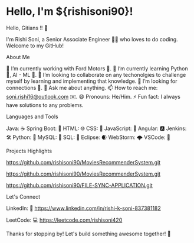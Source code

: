 # Hello, I'm ${rishisoni90}!
Hello, Gitians !! 👋

I'm Rishi Soni, a Senior Associate Engineer 👨‍💻 who loves to do coding. Welcome to my GitHub!

About Me 

🔭 I’m currently working with Ford Motors 🚗. 
🌱 I’m currently learning Python 🐍, AI - ML 🤖. 
👯 I’m looking to collaborate on any techonolgies to challenge myself by learning and implementing that knowledge. 
🤔 I’m looking for connections 🔗.
💬 Ask me about anything. 
📫 How to reach me: soni.rishi16@outlook.com ✉️.
😄 Pronouns: He/Him. 
⚡ Fun fact: I always have solutions to any problems.

Languages and Tools

Java: ☕️ 
Spring Boot: 🍃 
HTML: 🌐 
CSS: 🎨 
JavaScript: 📜 
Angular: 🅰️ 
Jenkins: 🛠️ 
Python: 🐍 
MySQL: 🐬 
SQL: 💽 
Eclipse: 🌒 
WebStorm: 🌩️ 
VSCode: 🧰

Projects Highlights

https://github.com/rishisoni90/MoviesRecommenderSystem.git

https://github.com/rishisoni90/MoviesRecommenderSystem.git

https://github.com/rishisoni90/FILE-SYNC-APPLICATION.git

Let's Connect

LinkedIn: 🔗 https://www.linkedin.com/in/rishi-k-soni-837381182

LeetCode: 💻 https://leetcode.com/rishisoni420

Thanks for stopping by! Let's build something awesome together! 🚀
